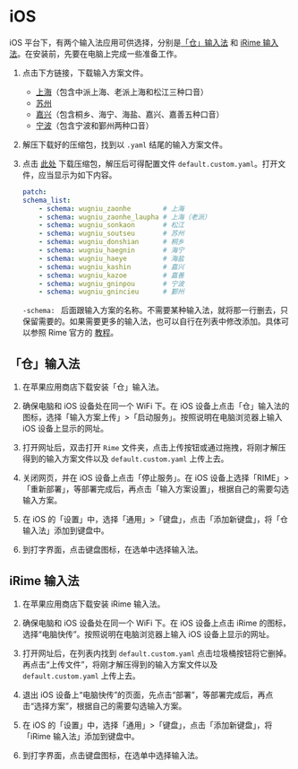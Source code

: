 # iOS

iOS 平台下，有两个输入法应用可供选择，分别是[「仓」输入法](https://github.com/imfuxiao/Hamster) 和 [iRime 输入法](https://github.com/jimmy54/iRime)。在安装前，先要在电脑上完成一些准备工作。

1. 点击下方链接，下载输入方案文件。

    - [上海](https://codeload.github.com/NGLI/rime-wugniu_zaonhe/zip/master)（包含中派上海、老派上海和松江三种口音）
    - [苏州](https://codeload.github.com/NGLI/rime-wugniu_soutseu/zip/master)
    - [嘉兴](https://codeload.github.com/NGLI/rime-wugniu_kashin/zip/master)（包含桐乡、海宁、海盐、嘉兴、嘉善五种口音）
    - [宁波](https://codeload.github.com/NGLI/rime-wugniu_gninpou/zip/master)（包含宁波和鄞州两种口音）

2. 解压下载好的压缩包，找到以 `.yaml` 结尾的输入方案文件。

3. 点击 [此处](https://github.com/shinzoqchiuq/ngli-default.custom.yaml/archive/refs/heads/main.zip) 下载压缩包，解压后可得配置文件 `default.custom.yaml`。打开文件，应当显示为如下内容。

    ```yaml
    patch:
    schema_list:
        - schema: wugniu_zaonhe        # 上海
        - schema: wugniu_zaonhe_laupha # 上海（老派）
        - schema: wugniu_sonkaon       # 松江
        - schema: wugniu_soutseu       # 苏州
        - schema: wugniu_donshian      # 桐乡
        - schema: wugniu_haegnin       # 海宁
        - schema: wugniu_haeye         # 海盐
        - schema: wugniu_kashin        # 嘉兴
        - schema: wugniu_kazoe         # 嘉善
        - schema: wugniu_gninpou       # 宁波
        - schema: wugniu_gnincieu      # 鄞州
    ```

    `-schema: ` 后面跟输入方案的名称。不需要某种输入法，就将那一行删去，只保留需要的。如果需要更多的输入法，也可以自行在列表中修改添加。具体可以参照 Rime 官方的 [教程](https://github.com/rime/home/wiki/CustomizationGuide#一例定製方案選單)。

## 「仓」输入法

1. 在苹果应用商店下载安装「仓」输入法。

2. 确保电脑和 iOS 设备处在同一个 WiFi 下。在 iOS 设备上点击「仓」输入法的图标，选择「输入方案上传」>「启动服务」。按照说明在电脑浏览器上输入 iOS 设备上显示的网址。

3. 打开网址后，双击打开 `Rime` 文件夹，点击上传按钮或通过拖拽，将刚才解压得到的输入方案文件以及 `default.custom.yaml` 上传上去。

4. 关闭网页，并在 iOS 设备上点击「停止服务」。在 iOS 设备上选择「RIME」>「重新部署」，等部署完成后，再点击「输入方案设置」，根据自己的需要勾选输入方案。

5. 在 iOS 的「设置」中，选择「通用」>「键盘」，点击「添加新键盘」，将「仓输入法」添加到键盘中。

6. 到打字界面，点击键盘图标，在选单中选择输入法。


## iRime 输入法

1. 在苹果应用商店下载安装 iRime 输入法。

2. 确保电脑和 iOS 设备处在同一个 WiFi 下。在 iOS 设备上点击 iRime 的图标，选择“电脑快传”。按照说明在电脑浏览器上输入 iOS 设备上显示的网址。

3. 打开网址后，在列表内找到 `default.custom.yaml` 点击垃圾桶按钮将它删掉。再点击“上传文件”，将刚才解压得到的输入方案文件以及 `default.custom.yaml` 上传上去。

4. 退出 iOS 设备上“电脑快传”的页面，先点击“部署”，等部署完成后，再点击“选择方案”，根据自己的需要勾选输入方案。

5. 在 iOS 的「设置」中，选择「通用」>「键盘」，点击「添加新键盘」，将「iRime 输入法」添加到键盘中。

6. 到打字界面，点击键盘图标，在选单中选择输入法。
